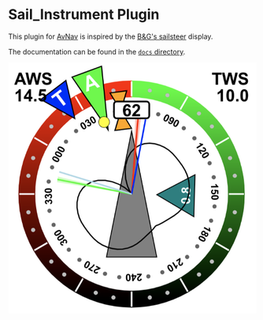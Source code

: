 # Sail_Instrument Plugin

This plugin for [AvNav](https://www.wellenvogel.net/software/avnav/docs/beschreibung.html?lang=en) is inspired by the [B&G's sailsteer](https://www.bandg.com/de-de/blog/sailsteer-with-mark-chisnell/) display.

The documentation can be found in the [`docs` directory](docs/0-Documentation.md).

![sail_instrument in AvNav](docs/Images/widget.png)